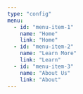 ```yaml
---
type: "config"
menu:
  - id: "menu-item-1"
    name: "Home"
    link: "Home"
  - id: "menu-item-2"
    name: "Learn More"
    link: "Learn"
  - id: "menu-item-3"
    name: "About Us"
    link: "About"
---
```

